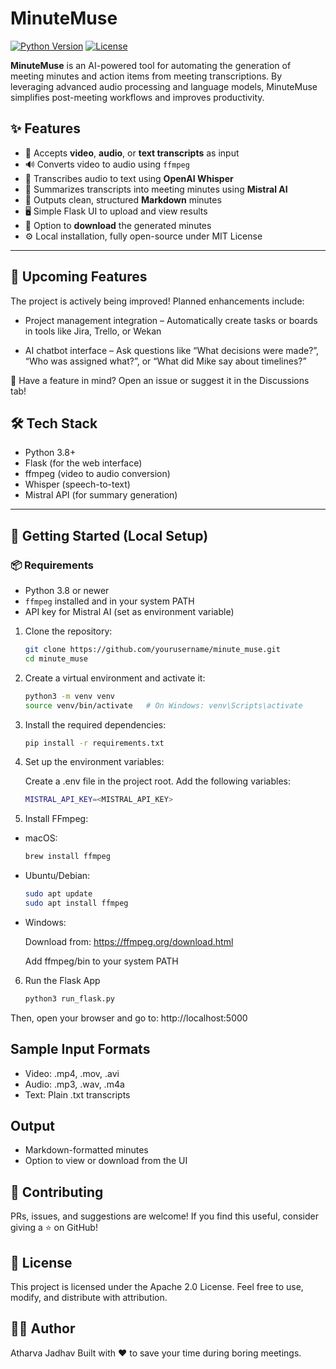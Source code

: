 # MinuteMuse

[![Python Version](https://img.shields.io/badge/python-3.8%2B-blue.svg)](https://www.python.org/downloads/)
[![License](https://img.shields.io/badge/license-Apache%202.0-blue.svg)](https://opensource.org/licenses/Apache-2.0)

**MinuteMuse** is an AI-powered tool for automating the generation of meeting minutes and action items from meeting transcriptions. By leveraging advanced audio processing and language models, MinuteMuse simplifies post-meeting workflows and improves productivity.

## ✨ Features

- 🎥 Accepts **video**, **audio**, or **text transcripts** as input
- 🔊 Converts video to audio using `ffmpeg`
- 🤖 Transcribes audio to text using **OpenAI Whisper**
- 🧠 Summarizes transcripts into meeting minutes using **Mistral AI**
- 📄 Outputs clean, structured **Markdown** minutes
- 🖥️ Simple Flask UI to upload and view results
- 💾 Option to **download** the generated minutes
- ⚙️ Local installation, fully open-source under MIT License
---

## 🧩 Upcoming Features
The project is actively being improved! Planned enhancements include:

-  Project management integration – Automatically create tasks or boards in tools like Jira, Trello, or Wekan

- AI chatbot interface – Ask questions like “What decisions were made?”, “Who was assigned what?”, or “What did Mike say about timelines?”

💬 Have a feature in mind? Open an issue or suggest it in the Discussions tab!

## 🛠️ Tech Stack

- Python 3.8+
- Flask (for the web interface)
- ffmpeg (video to audio conversion)
- Whisper (speech-to-text)
- Mistral API (for summary generation)

---

## 🚀 Getting Started (Local Setup)

### 📦 Requirements

- Python 3.8 or newer
- `ffmpeg` installed and in your system PATH
- API key for Mistral AI (set as environment variable)

1. Clone the repository:

   ```bash
   git clone https://github.com/yourusername/minute_muse.git
   cd minute_muse
   ```

2. Create a virtual environment and activate it:
   
   ```bash
   python3 -m venv venv
   source venv/bin/activate   # On Windows: venv\Scripts\activate
   ```

3. Install the required dependencies:

   ```bash
   pip install -r requirements.txt

   ```
4. Set up the environment variables:

   Create a .env file in the project root.
   Add the following variables:
   ```bash
   MISTRAL_API_KEY=<MISTRAL_API_KEY>
   ```

5. Install FFmpeg:

- macOS:

   ```bash
   brew install ffmpeg
   ```

- Ubuntu/Debian:

   ```bash
   sudo apt update
   sudo apt install ffmpeg
   ```

- Windows:

   Download from: https://ffmpeg.org/download.html

   
   Add ffmpeg/bin to your system PATH  


6. Run the Flask App

   ```bash
   python3 run_flask.py
   ```
Then, open your browser and go to: http://localhost:5000

## Sample Input Formats
- Video: .mp4, .mov, .avi
- Audio: .mp3, .wav, .m4a
- Text: Plain .txt transcripts

## Output
- Markdown-formatted minutes
- Option to view or download from the UI

## 🤝 Contributing
PRs, issues, and suggestions are welcome!
If you find this useful, consider giving a ⭐ on GitHub!

## 📜 License
This project is licensed under the Apache 2.0 License.
Feel free to use, modify, and distribute with attribution.

## 🙋‍♂️ Author
Atharva Jadhav
Built with ❤️ to save your time during boring meetings.
